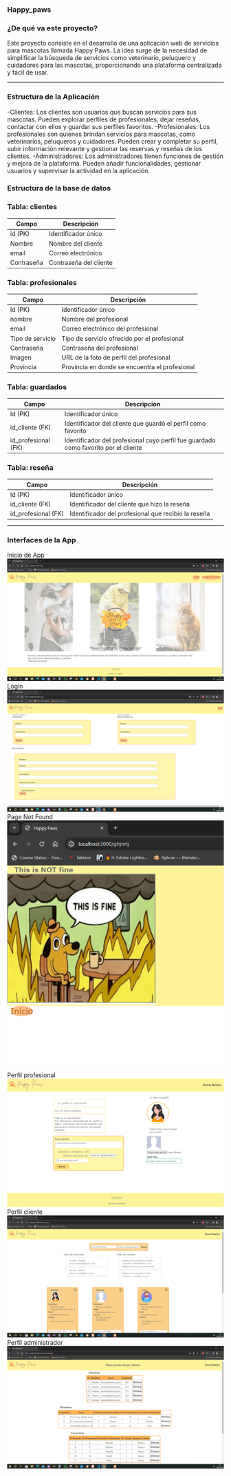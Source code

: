 ### Happy_paws

 ### ¿De qué va este proyecto?
 
Este proyecto consiste en el desarrollo de una aplicación web de servicios para mascotas llamada Happy Paws. La idea surge de la necesidad de simplificar la búsqueda de servicios como veterinario, peluquero y cuidadores para las mascotas, proporcionando una plataforma centralizada y fácil de usar.

---

 ### Estructura de la Aplicación
 
-Clientes: Los clientes son usuarios que buscan servicios para sus mascotas. Pueden explorar perfiles de profesionales, dejar reseñas, contactar con ellos y guardar sus perfiles favoritos.
-Profesionales: Los profesionales son quienes brindan servicios para mascotas, como veterinarios, peluqueros y cuidadores. Pueden crear y completar su perfil, subir información relevante y gestionar las reservas y reseñas de los clientes.
-Administradores: Los administradores tienen funciones de gestión y mejora de la plataforma. Pueden añadir funcionalidades, gestionar usuarios y supervisar la actividad en la aplicación.

### Estructura de la base de datos

### Tabla: clientes

| Campo       | Descripción                |
|-------------|----------------------------|
| id (PK)     | Identificador único        |
| Nombre      | Nombre del cliente         |
| email       | Correo electrónico         |
| Contraseña  | Contraseña del cliente     |

### Tabla: profesionales

| Campo             | Descripción                              |
|-------------------|------------------------------------------|
| Id (PK)           | Identificador único                      |
| nombre            | Nombre del profesional                   |
| email             | Correo electrónico del profesional       |
| Tipo de servicio  | Tipo de servicio ofrecido por el profesional |
| Contraseña        | Contraseña del profesional               |
| Imagen            | URL de la foto de perfil del profesional |
| Provincia         | Provincia en donde se encuentra el profesional |

### Tabla: guardados

| Campo             | Descripción                              |
|-------------------|------------------------------------------|
| Id (PK)           | Identificador único                      |
| id_cliente (FK)   | Identificador del cliente que guardó el perfil como favorito |
| id_profesional (FK)| Identificador del profesional cuyo perfil fue guardado como favorito por el cliente |

### Tabla: reseña

| Campo             | Descripción                              |
|-------------------|------------------------------------------|
| Id (PK)           | Identificador único                      |
| id_cliente (FK)   | Identificador del cliente que hizo la reseña |
| id_profesional (FK)| Identificador del profesional que recibió la reseña |
---

### Interfaces de la App

Inicio de App
<img src="https://github.com/Andie7bhadie/Happy_paws/blob/main/interfaces/inicio.PNG" alt="Inicio de App">
Login
<img src="https://github.com/Andie7bhadie/Happy_paws/blob/main/interfaces/login.PNG" alt="Login">
Page Not Found
<img src="https://github.com/Andie7bhadie/Happy_paws/blob/main/interfaces/ruta incorrecta.PNG" alt="Ruta incorrecta">
Perfil profesional
<img src="https://github.com/Andie7bhadie/Happy_paws/blob/main/interfaces/perfil profesional.PNG" alt="Perfil profesional">
Perfil cliente
<img src="https://github.com/Andie7bhadie/Happy_paws/blob/main/interfaces/cartas profesionales.PNG" alt="Perfil cliente">
Perfil administrador
<img src="https://github.com/Andie7bhadie/Happy_paws/blob/main/interfaces/admin.PNG" alt="Perfil administrador">

 
